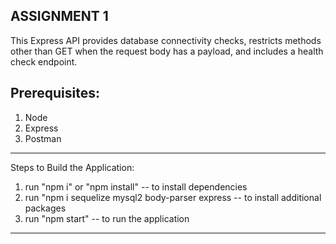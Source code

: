 
## ASSIGNMENT 1
This Express API provides database connectivity checks, restricts methods other than GET when the request body has a payload, and includes a health check endpoint.

## Prerequisites:
1. Node
2. Express
3. Postman
------------------
Steps to Build the Application:
1. run "npm i" or "npm install" -- to install dependencies
2. run "npm i sequelize mysql2 body-parser express -- to install additional packages
3. run "npm start" -- to run the application
-------------------------